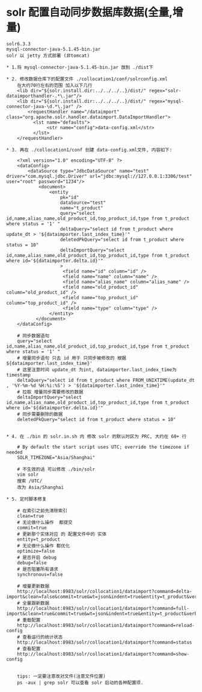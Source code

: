 # solr 配置自动同步数据库数据(全量,增量)
    
    solr6.3.3
    mysql-connector-java-5.1.45-bin.jar
    solr 以 jetty 方式部署 (非tomcat)
    
    * 1.将 mysql-connector-java-5.1.45-bin.jar 放到 ./dist下
    
    * 2. 修改数据仓库下的配置文件 ./collocation1/conf/solrconfig.xml
        在大约70行左右的范围 加入以下几行
        <lib dir="${solr.install.dir:../../../..}/dist/" regex="solr-dataimporthandler-.*\.jar"/>
        <lib dir="${solr.install.dir:../../../..}/dist/" regex="mysql-connector-java-\d.*\.jar" />
            <requestHandler name="/dataimport" class="org.apache.solr.handler.dataimport.DataImportHandler">
              <lst name="defaults">
                   <str name="config">data-config.xml</str>
              </lst>
        </requestHandler>
    
    * 3. 再在 ./collocation1/conf 创建 data-config.xml文件, 内容如下:
    
        <?xml version="1.0" encoding="UTF-8" ?>
        <dataConfig>
            <dataSource type="JdbcDataSource" name="test" driver="com.mysql.jdbc.Driver" url="jdbc:mysql://127.0.0.1:3306/test" user="root" password="1234"/>
                <document>
                    <entity 
                        pk="id" 
                        dataSource="test" 
                        name="t_product"  
                        query="select id,name,alias_name,old_product_id,top_product_id,type from t_product where status = '1' " 
                        deltaQuery="select id from t_product where update_dt > '${dataimporter.last_index_time}'"
                        deletedPkQuery="select id from t_product where status = 10"
                        deltaImportQuery="select id,name,alias_name,old_product_id,top_product_id,type from t_product where id='${dataimporter.delta.id}'"
                        >
                         <field name="id" column="id" />
                         <field name="name" column="name" />
                         <field name="alias_name" column="alias_name" />
                         <field name="old_product_id" column="old_product_id" />
                         <field name="top_product_id" column="top_product_id" />
                         <field name="type" column="type" />
                    </entity>
               </document>
        </dataConfig>
        
        # 同步数据语句 
        query="select id,name,alias_name,old_product_id,top_product_id,type from t_product where status = '1' "
        # 增量同步语句 只去 id 用于 只同步被修改的 根据 ${dataimporter.last_index_time}'
        # 这里注意时间 update_dt 为int, dataimporter.last_index_time为 timestamp
        deltaQuery="select id from t_product where FROM_UNIXTIME(update_dt , '%Y-%m-%d %H:%i:%S') > '${dataimporter.last_index_time}'"
        # 拉取 增量同步需要修改的数据
        deltaImportQuery="select id,name,alias_name,old_product_id,top_product_id,type from t_product where id='${dataimporter.delta.id}'"
        # 同步需要删除的数据
        deletedPkQuery="select id from t_product where status = 10"

    
    * 4. 在 ./bin 的 solr.in.sh 内 修改 solr 的默认时区为 PRC, 大约在 60+ 行
    
        # By default the start script uses UTC; override the timezone if needed
        SOLR_TIMEZONE="Asia/Shanghai"
        
        # 不生效的话 可以修改 ./bin/solr 
        vim solr
        搜索 /UTC/
        改为 Asia/Shanghai
    
    * 5. 定时脚本修复
    
        # 在索引之前先清除索引
        clean=true    
        # 无论做什么操作  都提交
        commit=true
        # 更新那个实体对应 的 配置文件中的 实体
        entity=t_product
        # 无论做什么操作 都优化
        optimize=false
        # 是否开启 debug
        debug=false
        # 是否阻塞所有请求
        synchronous=false
           
        # 增量更新数据
        http://localhost:8983/solr/collocation1/dataimport?command=delta-import&clean=false&commit=true&wt=json&indent=true&entity=t_product&verbose=false&optimize=false&debug=false&synchronous=false&id=1
        # 全量跟新数据
        http://localhost:8983/solr/collocation1/dataimport?command=full-import&clean=true&commit=true&wt=json&indent=true&entity=t_product&verbose=false&optimize=false&debug=false&synchronous=false
        # 重载配置
        http://localhost:8983/solr/collocation1/dataimport?command=reload-config
        # 查看运行的统计状态
        http://localhost:8983/solr/collocation1/dataimport?command=status
        # 查看配置
        http://localhost:8983/solr/collocation1/dataimport?command=show-config


        tips: 一定要注意改对文件(注意文件位置)
        ps -aux | grep solr 可以查看 solr 启动的各种配置项.











    
    
    
